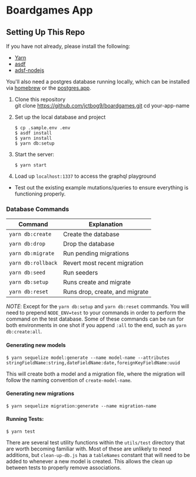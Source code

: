 # Boardgames App

## Setting Up This Repo

If you have not already, please install the following:

- [Yarn](https://yarnpkg.com/lang/en/docs/install/)
- [asdf](https://github.com/asdf-vm/asdf)
- [adsf-nodejs](https://github.com/asdf-vm/asdf-nodejs)

You'll also need a postgres database running locally, which can be installed via [homebrew](https://gist.github.com/ibraheem4/ce5ccd3e4d7a65589ce84f2a3b7c23a3) or the [postgres.app](https://postgresapp.com/).

1. Clone this repository  
   git clone https://github.com/jctbog9/boardgames.git
   cd your-app-name

2. Set up the local database and project

   ```
   $ cp .sample.env .env
   $ asdf install
   $ yarn install
   $ yarn db:setup
   ```

3. Start the server:

   ```
   $ yarn start
   ```

4. Load up `localhost:1337` to access the graphql playground

- Test out the existing example mutations/queries to ensure everything is functioning properly.

### Database Commands

| Command            | Explanation                          |
| ------------------ | ------------------------------------ |
| `yarn db:create`   | Create the database                  |
| `yarn db:drop`     | Drop the database                    |
| `yarn db:migrate`  | Run pending migrations               |
| `yarn db:rollback` | Revert most recent migration         |
| `yarn db:seed`     | Run seeders                          |
| `yarn db:setup`    | Runs create and migrate              |
| `yarn db:reset`    | Runs drop, create, and migrate       |

_NOTE_: Except for the `yarn db:setup` and `yarn db:reset` commands. You will need to prepend `NODE_ENV=test` to your commands in order to perform the command on the test database. Some of these commands can be run for both environments in one shot if you append `:all` to the end, such as `yarn db:create:all`.

#### Generating new models

```
$ yarn sequelize model:generate --name model-name --attributes stringFieldName:string,dateFieldName:date,foreignKeyFieldName:uuid
```

This will create both a model and a migration file, where the migration will follow the naming convention of `create-model-name`.

#### Generating new migrations

```
$ yarn sequelize migration:generate --name migration-name
```

#### Running Tests:

```
$ yarn test
```

There are several test utility functions within the `utils/test` directory that are worth becoming familiar with. Most of these are unlikely to need additions, but `clean-up-db.js` has a `tableNames` constant that will need to be added to whenever a new model is created. This allows the clean up between tests to properly remove associations.

